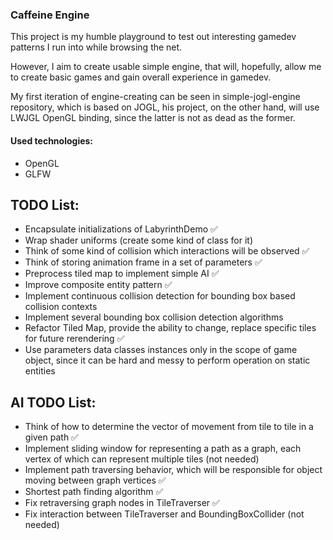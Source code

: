 ### Caffeine Engine

This project is my humble playground to test out interesting gamedev patterns I run into while browsing the net.

However, I aim to create usable simple engine, that will, hopefully, allow me to create basic games and gain overall experience in gamedev.

My first iteration of engine-creating can be seen in simple-jogl-engine repository, which is based on JOGL,
his project, on the other hand, will use LWJGL OpenGL binding, since the latter is not as dead as the former.

#### Used technologies: 
- OpenGL
- GLFW

## TODO List:
- Encapsulate initializations of LabyrinthDemo :white_check_mark:
- Wrap shader uniforms (create some kind of class for it)
- Think of some kind of collision which interactions will be observed :white_check_mark:
- Think of storing animation frame in a set of parameters :white_check_mark:
- Preprocess tiled map to implement simple AI :white_check_mark:
- Improve composite entity pattern :white_check_mark:
- Implement continuous collision detection for bounding box based collision contexts
- Implement several bounding box collision detection algorithms
- Refactor Tiled Map, provide the ability to change, replace specific tiles for future rerendering :white_check_mark:
- Use parameters data classes instances only in the scope of game object, since it can be hard and messy to perform operation on static entities

## AI TODO List:
- Think of how to determine the vector of movement from tile to tile in a given path :white_check_mark:
- Implement sliding window for representing a path as a graph, each vertex of which can represent multiple tiles (not needed)
- Implement path traversing behavior, which will be responsible for object moving between graph vertices :white_check_mark:
- Shortest path finding algorithm :white_check_mark:
- Fix retraversing graph nodes in TileTraverser :white_check_mark:
- Fix interaction between TileTraverser and BoundingBoxCollider (not needed)
